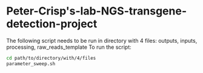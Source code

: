 # Peter-Crisp's-lab-NGS-transgene-detection-project
The following script needs to be run in directory with 4 files: outputs, inputs, processing, raw_reads_template
To run the script:
```bash
cd path/to/directory/with/4/files
parameter_sweep.sh
```
